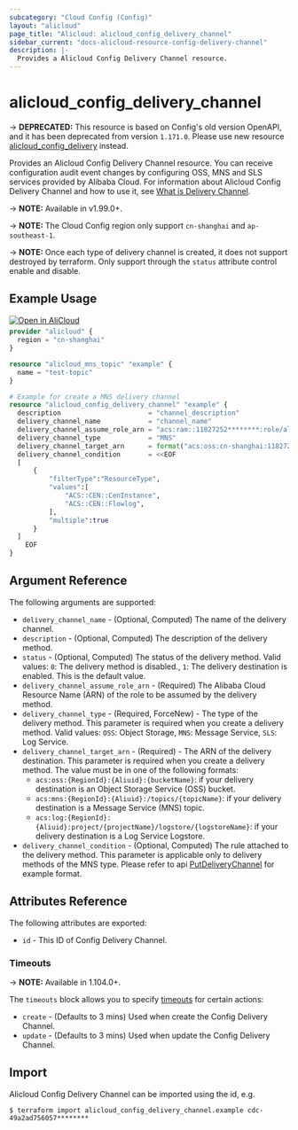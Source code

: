 ```yaml
---
subcategory: "Cloud Config (Config)"
layout: "alicloud"
page_title: "Alicloud: alicloud_config_delivery_channel"
sidebar_current: "docs-alicloud-resource-config-delivery-channel"
description: |-
  Provides a Alicloud Config Delivery Channel resource.
---
```


# alicloud\_config\_delivery\_channel

-> **DEPRECATED:**  This resource is based on Config's old version OpenAPI, and it has been deprecated from version `1.171.0`.
Please use new resource [alicloud_config_delivery](https://registry.terraform.io/providers/aliyun/alicloud/latest/docs/resources/config_delivery) instead.

Provides an Alicloud Config Delivery Channel resource. You can receive configuration audit event changes by configuring OSS, MNS and SLS services provided by Alibaba Cloud.
For information about Alicloud Config Delivery Channel and how to use it, see [What is Delivery Channel](https://www.alibabacloud.com/help/en/doc-detail/307022.html).

-> **NOTE:** Available in v1.99.0+.

-> **NOTE:** The Cloud Config region only support `cn-shanghai` and `ap-southeast-1`.

-> **NOTE:** Once each type of delivery channel is created, it does not support destroyed by terraform. Only support through the `status` attribute control enable and disable.

## Example Usage

<div style="display: block;margin-bottom: 40px;"><div class="oics-button" style="float: right;position: absolute;margin-bottom: 10px;">
  <a href="https://api.aliyun.com/api-tools/terraform?resource=alicloud_config_delivery_channel&exampleId=fb40eb56-e732-68cb-c994-fe8a855e2d911f5acbeb&activeTab=example&spm=docs.r.config_delivery_channel.0.fb40eb56e7&intl_lang=EN_US" target="_blank">
    <img alt="Open in AliCloud" src="https://img.alicdn.com/imgextra/i1/O1CN01hjjqXv1uYUlY56FyX_!!6000000006049-55-tps-254-36.svg" style="max-height: 44px; max-width: 100%;">
  </a>
</div></div>

```terraform
provider "alicloud" {
  region = "cn-shanghai"
}

resource "alicloud_mns_topic" "example" {
  name = "test-topic"
}

# Example for create a MNS delivery channel
resource "alicloud_config_delivery_channel" "example" {
  description                      = "channel_description"
  delivery_channel_name            = "channel_name"
  delivery_channel_assume_role_arn = "acs:ram::11827252********:role/aliyunserviceroleforconfig"
  delivery_channel_type            = "MNS"
  delivery_channel_target_arn      = format("acs:oss:cn-shanghai:11827252********:/topics/%s", alicloud_mns_topic.example.name)
  delivery_channel_condition       = <<EOF
  [
      {
          "filterType":"ResourceType",
          "values":[
              "ACS::CEN::CenInstance",
              "ACS::CEN::Flowlog",
          ],
          "multiple":true
      }
  ]
    EOF
}
```
## Argument Reference

The following arguments are supported:

* `delivery_channel_name` - (Optional, Computed) The name of the delivery channel.
* `description` - (Optional, Computed) The description of the delivery method.
* `status` - (Optional, Computed) The status of the delivery method. Valid values: `0`: The delivery method is disabled., `1`: The delivery destination is enabled. This is the default value. 
* `delivery_channel_assume_role_arn` - (Required) The Alibaba Cloud Resource Name (ARN) of the role to be assumed by the delivery method.
* `delivery_channel_type` - (Required, ForceNew) - The type of the delivery method. This parameter is required when you create a delivery method. Valid values: `OSS`: Object Storage, `MNS`: Message Service, `SLS`: Log Service.
* `delivery_channel_target_arn` - (Required) - The ARN of the delivery destination. This parameter is required when you create a delivery method. The value must be in one of the following formats:
    - `acs:oss:{RegionId}:{Aliuid}:{bucketName}`: if your delivery destination is an Object Storage Service (OSS) bucket. 
    - `acs:mns:{RegionId}:{Aliuid}:/topics/{topicName}`: if your delivery destination is a Message Service (MNS) topic.
    - `acs:log:{RegionId}:{Aliuid}:project/{projectName}/logstore/{logstoreName}`: if your delivery destination is a Log Service Logstore.
* `delivery_channel_condition` - (Optional, Computed) The rule attached to the delivery method. This parameter is applicable only to delivery methods of the MNS type. Please refer to api [PutDeliveryChannel](https://www.alibabacloud.com/help/en/doc-detail/174253.htm) for example format. 

## Attributes Reference

The following attributes are exported:

* `id` - This ID of Config Delivery Channel.  

### Timeouts

-> **NOTE:** Available in 1.104.0+.

The `timeouts` block allows you to specify [timeouts](https://www.terraform.io/docs/configuration-0-11/resources.html#timeouts) for certain actions:

* `create` - (Defaults to 3 mins) Used when create the Config Delivery Channel.
* `update` - (Defaults to 3 mins) Used when update the Config Delivery Channel.

## Import

Alicloud Config Delivery Channel can be imported using the id, e.g.

```shell
$ terraform import alicloud_config_delivery_channel.example cdc-49a2ad756057********
```
